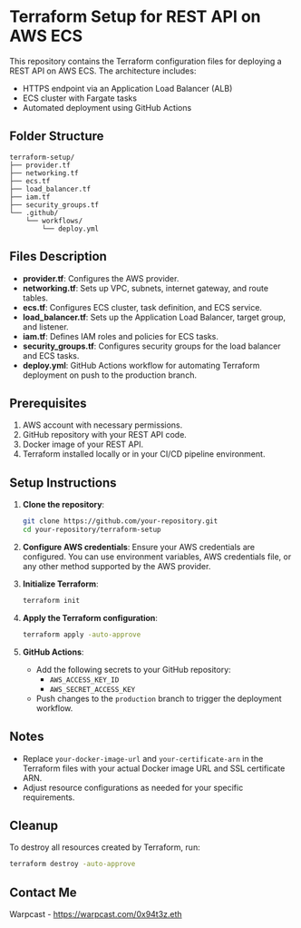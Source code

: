 # Terraform Setup for REST API on AWS ECS

This repository contains the Terraform configuration files for deploying a REST API on AWS ECS. The architecture includes:
- HTTPS endpoint via an Application Load Balancer (ALB)
- ECS cluster with Fargate tasks
- Automated deployment using GitHub Actions

## Folder Structure
```
terraform-setup/
├── provider.tf
├── networking.tf
├── ecs.tf
├── load_balancer.tf
├── iam.tf
├── security_groups.tf
└── .github/
    └── workflows/
        └── deploy.yml
```

## Files Description
- **provider.tf**: Configures the AWS provider.
- **networking.tf**: Sets up VPC, subnets, internet gateway, and route tables.
- **ecs.tf**: Configures ECS cluster, task definition, and ECS service.
- **load_balancer.tf**: Sets up the Application Load Balancer, target group, and listener.
- **iam.tf**: Defines IAM roles and policies for ECS tasks.
- **security_groups.tf**: Configures security groups for the load balancer and ECS tasks.
- **deploy.yml**: GitHub Actions workflow for automating Terraform deployment on push to the production branch.

## Prerequisites
1. AWS account with necessary permissions.
2. GitHub repository with your REST API code.
3. Docker image of your REST API.
4. Terraform installed locally or in your CI/CD pipeline environment.

## Setup Instructions
1. **Clone the repository**:
   ```sh
   git clone https://github.com/your-repository.git
   cd your-repository/terraform-setup
   ```

2. **Configure AWS credentials**:
   Ensure your AWS credentials are configured. You can use environment variables, AWS credentials file, or any other method supported by the AWS provider.

3. **Initialize Terraform**:
   ```sh
   terraform init
   ```

4. **Apply the Terraform configuration**:
   ```sh
   terraform apply -auto-approve
   ```

5. **GitHub Actions**:
   - Add the following secrets to your GitHub repository:
     - `AWS_ACCESS_KEY_ID`
     - `AWS_SECRET_ACCESS_KEY`
   - Push changes to the `production` branch to trigger the deployment workflow.

## Notes
- Replace `your-docker-image-url` and `your-certificate-arn` in the Terraform files with your actual Docker image URL and SSL certificate ARN.
- Adjust resource configurations as needed for your specific requirements.

## Cleanup
To destroy all resources created by Terraform, run:
```sh
terraform destroy -auto-approve
```

## Contact Me
Warpcast - https://warpcast.com/0x94t3z.eth